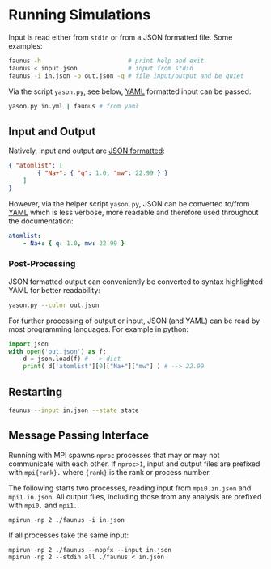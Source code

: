 ---
---
<script src="https://cdnjs.cloudflare.com/ajax/libs/mathjax/2.7.0/MathJax.js?config=TeX-AMS-MML_HTMLorMML" type="text/javascript"></script>

# Running Simulations

Input is read either from `stdin` or from a JSON formatted file. Some examples:

~~~ bash
faunus -h                        # print help and exit
faunus < input.json              # input from stdin
faunus -i in.json -o out.json -q # file input/output and be quiet
~~~

Via the script `yason.py`, see below, [YAML](http://www.yaml.org)
formatted input can be passed:

~~~ bash
yason.py in.yml | faunus # from yaml
~~~

## Input and Output

Natively, input and output are [JSON formatted](http://json.org/example.html):

~~~ json
{ "atomlist": [
        { "Na+": { "q": 1.0, "mw": 22.99 } }
    ]
}
~~~

However, via the helper script `yason.py`, JSON can be converted to/from
[YAML](http://www.yaml.org) which is less verbose, more readable and therefore
used throughout the documentation:

~~~ yaml
atomlist:
    - Na+: { q: 1.0, mw: 22.99 }
~~~

### Post-Processing

JSON formatted output can conveniently be converted to
syntax highlighted YAML for better readability:

~~~ bash
yason.py --color out.json
~~~

For further processing of output or input, JSON (and YAML) can be read by
most programming languages. For example in python:

~~~ python
import json
with open('out.json') as f:
    d = json.load(f) # --> dict
    print( d['atomlist'][0]["Na+"]["mw"] ) # --> 22.99
~~~

## Restarting

~~~ bash
faunus --input in.json --state state
~~~

## Message Passing Interface

Running with MPI spawns `nproc` processes that may or may not communicate
with each other. If `nproc>1`, input and output files are prefixed with
`mpi{rank}.` where `{rank}` is the rank or process number.

The following starts two processes, reading input from `mpi0.in.json` and
`mpi1.in.json`. All output files, including those from any analysis are
prefixed with `mpi0.` and `mpi1.`.

~~~
mpirun -np 2 ./faunus -i in.json 
~~~

If all processes take the same input:

~~~
mpirun -np 2 ./faunus --nopfx --input in.json
mpirun -np 2 --stdin all ./faunus < in.json
~~~


